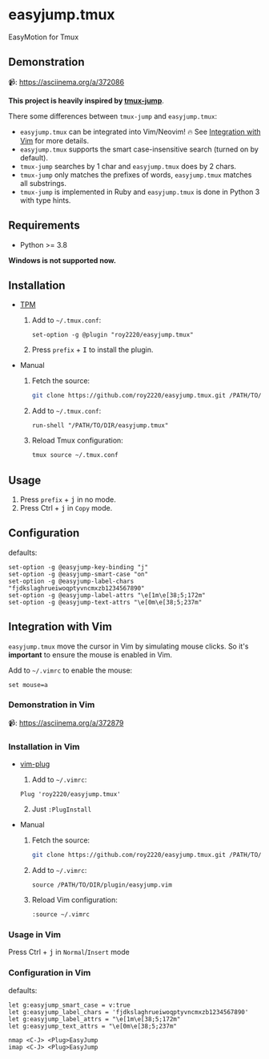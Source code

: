 # easyjump.tmux

EasyMotion for Tmux

## Demonstration

📹: https://asciinema.org/a/372086

**This project is heavily inspired by [tmux-jump](https://github.com/schasse/tmux-jump)**.

There some differences between `tmux-jump` and `easyjump.tmux`:

- `easyjump.tmux` can be integrated into Vim/Neovim! 🔥 See [Integration with Vim](#integration-with-vim) for more details.
- `easyjump.tmux` supports the smart case-insensitive search (turned on by default).
- `tmux-jump` searches by 1 char and `easyjump.tmux` does by 2 chars.
- `tmux-jump` only matches the prefixes of words, `easyjump.tmux` matches all substrings.
- `tmux-jump` is implemented in Ruby and `easyjump.tmux` is done in Python 3 with type hints.

## Requirements

- Python >= 3.8

**Windows is not supported now.**

## Installation

- [TPM](https://github.com/tmux-plugins/tpm)

  1. Add to `~/.tmux.conf`:

     ```tmux
     set-option -g @plugin "roy2220/easyjump.tmux"
     ```

  2. Press `prefix` + <kbd>I</kbd> to install the plugin.

- Manual

  1. Fetch the source:

     ```sh
     git clone https://github.com/roy2220/easyjump.tmux.git /PATH/TO/DIR
     ```

  2. Add to `~/.tmux.conf`:

     ```tmux
     run-shell "/PATH/TO/DIR/easyjump.tmux"
     ```

  3. Reload Tmux configuration:

     ```sh
     tmux source ~/.tmux.conf
     ```

## Usage

1. Press `prefix` + <kbd>j</kbd> in no mode.
2. Press Ctrl + <kbd>j</kbd> in `Copy` mode.

## Configuration

defaults:

```tmux
set-option -g @easyjump-key-binding "j"
set-option -g @easyjump-smart-case "on"
set-option -g @easyjump-label-chars "fjdkslaghrueiwoqptyvncmxzb1234567890"
set-option -g @easyjump-label-attrs "\e[1m\e[38;5;172m"
set-option -g @easyjump-text-attrs "\e[0m\e[38;5;237m"
```

## Integration with Vim

`easyjump.tmux` move the cursor in Vim by simulating mouse clicks. So it's **important** to ensure the mouse is enabled in Vim.

Add to `~/.vimrc` to enable the mouse:

```vim
set mouse=a
```

### Demonstration in Vim

📹: https://asciinema.org/a/372879

### Installation in Vim

- [vim-plug](https://github.com/junegunn/vim-plug)

  1. Add to `~/.vimrc`:

    ```viml
    Plug 'roy2220/easyjump.tmux'
    ```

  2. Just `:PlugInstall`

- Manual

  1. Fetch the source:

     ```sh
     git clone https://github.com/roy2220/easyjump.tmux.git /PATH/TO/DIR
     ```

  2. Add to `~/.vimrc`:

     ```viml
     source /PATH/TO/DIR/plugin/easyjump.vim
     ```

  3. Reload Vim configuration:

     ```viml
     :source ~/.vimrc
     ```
### Usage in Vim

Press Ctrl + <kbd>j</kbd> in `Normal`/`Insert` mode

### Configuration in Vim

defaults:

```viml
let g:easyjump_smart_case = v:true
let g:easyjump_label_chars = 'fjdkslaghrueiwoqptyvncmxzb1234567890'
let g:easyjump_label_attrs = "\e[1m\e[38;5;172m"
let g:easyjump_text_attrs = "\e[0m\e[38;5;237m"

nmap <C-J> <Plug>EasyJump
imap <C-J> <Plug>EasyJump
```
